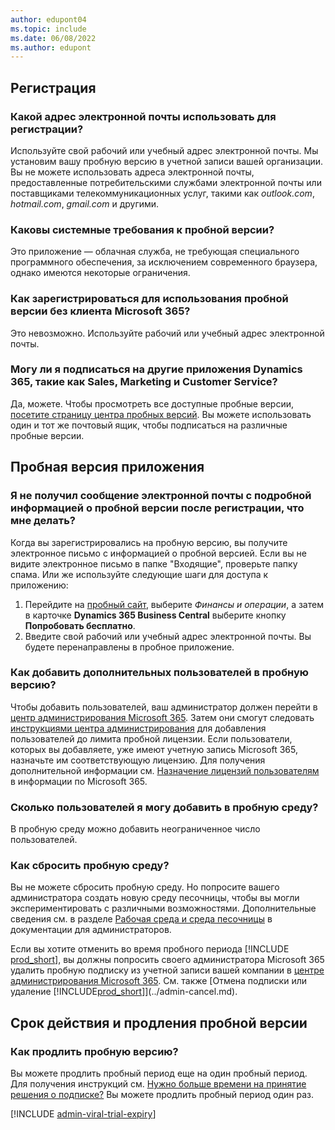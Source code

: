 ```yaml
---
author: edupont04
ms.topic: include
ms.date: 06/08/2022
ms.author: edupont
---
```

## <a name="sign-up"></a>Регистрация

### <a name="which-email-address-i-should-use-to-sign-up"></a>Какой адрес электронной почты использовать для регистрации?

Используйте свой рабочий или учебный адрес электронной почты. Мы установим вашу пробную версию в учетной записи вашей организации. Вы не можете использовать адреса электронной почты, предоставленные потребительскими службами электронной почты или поставщиками телекоммуникационных услуг, такими как *outlook.com*, *hotmail.com*, *gmail.com* и другими.  

### <a name="what-are-the-system-requirements-for-the-trial"></a>Каковы системные требования к пробной версии?

Это приложение — облачная служба, не требующая специального программного обеспечения, за исключением современного браузера, однако имеются некоторые ограничения.  

### <a name="how-do-i-sign-up-for-the-trial-without-a-microsoft-365-tenant"></a>Как зарегистрироваться для использования пробной версии без клиента Microsoft 365?

Это невозможно. Используйте рабочий или учебный адрес электронной почты.

### <a name="can-i-sign-up-for-other-dynamics-365-apps-such-as-sales-marketing-and-customer-service"></a>Могу ли я подписаться на другие приложения Dynamics 365, такие как Sales, Marketing и Customer Service?

Да, можете. Чтобы просмотреть все доступные пробные версии, [посетите страницу центра пробных версий](https://dynamics.microsoft.com/dynamics-365-free-trial). Вы можете использовать один и тот же почтовый ящик, чтобы подписаться на различные пробные версии.<!-- However, it is not possible to have multiple apps on the same trial site. Each trial will be on a different org and URL. The trial data won’t be shared across apps.-->

## <a name="trial-app"></a>Пробная версия приложения

### <a name="i-didnt-receive-the-trial-details-email-after-signing-up-what-should-i-do"></a>Я не получил сообщение электронной почты с подробной информацией о пробной версии после регистрации, что мне делать?

Когда вы зарегистрировались на пробную версию, вы получите электронное письмо с информацией о пробной версией. Если вы не видите электронное письмо в папке "Входящие", проверьте папку спама. Или же используйте следующие шаги для доступа к приложению:

1. Перейдите на [пробный сайт](https://go.microsoft.com/fwlink/?linkid=847861), выберите *Финансы и операции*, а затем в карточке **Dynamics 365 Business Central** выберите кнопку **Попробовать бесплатно**.  
2. Введите свой рабочий или учебный адрес электронной почты. Вы будете перенаправлены в пробное приложение.  

### <a name="how-do-i-add-more-users-to-a-trial"></a>Как добавить дополнительных пользователей в пробную версию?

Чтобы добавить пользователей, ваш администратор должен перейти в [центр администрирования Microsoft 365](https://admin.microsoft.com). Затем они смогут следовать [инструкциями центра администрирования](/microsoft-365/admin/add-users/add-users) для добавления пользователей до лимита пробной лицензии. Если пользователи, которых вы добавляете, уже имеют учетную запись Microsoft 365, назначьте им соответствующую лицензию. Для получения дополнительной информации см. [Назначение лицензий пользователям](/microsoft-365/admin/manage/assign-licenses-to-users) в информации по Microsoft 365.

### <a name="how-many-users-can-i-add-to-my-trial-environment"></a>Сколько пользователей я могу добавить в пробную среду?

В пробную среду можно добавить неограниченное число пользователей.

### <a name="how-do-i-reset-the-trial-environment"></a>Как сбросить пробную среду?

Вы не можете сбросить пробную среду. Но попросите вашего администратора создать новую среду песочницы, чтобы вы могли экспериментировать с различными возможностями. Дополнительные сведения см. в разделе [Рабочая среда и среда песочницы](/dynamics365/business-central/dev-itpro/administration/environment-types) в документации для администраторов.  

Если вы хотите отменить во время пробного периода [!INCLUDE [prod_short](prod_short.md)], вы должны попросить своего администратора Microsoft 365 удалить пробную подписку из учетной записи вашей компании в [центре администрирования Microsoft 365](https://admin.microsoft.com/). См. также [Отмена подписки или удаление [!INCLUDE[prod_short](prod_short.md)]](../admin-cancel.md).  

## <a name="trial-expiration-and-extension"></a>Срок действия и продления пробной версии

### <a name="how-do-i-extend-the-trial"></a>Как продлить пробную версию?

Вы можете продлить пробный период еще на один пробный период. Для получения инструкций см. [Нужно больше времени на принятие решения о подписке?](../admin-extend-trial.md) Вы можете продлить пробный период один раз.

[!INCLUDE [admin-viral-trial-expiry](admin-viral-trial-expiry.md)]
